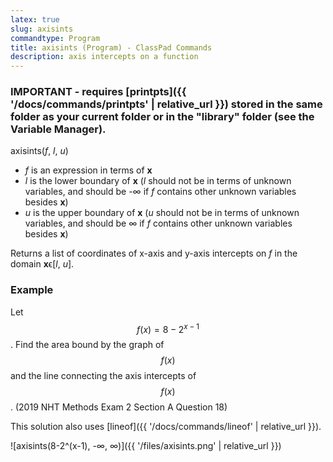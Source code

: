 ```yaml
---
latex: true
slug: axisints
commandtype: Program
title: axisints (Program) - ClassPad Commands
description: axis intercepts on a function
---
```


### IMPORTANT - requires [printpts]({{ '/docs/commands/printpts' | relative_url }}) stored in the same folder as your current folder or in the "library" folder (see the Variable Manager).

axisints(*f*, *l*, *u*)

- *f* is an expression in terms of **x**
- *l* is the lower boundary of **x** (*l* should not be in terms of unknown variables, and should be -∞ if *f* contains other unknown variables besides **x**)
- *u* is the upper boundary of **x** (*u* should not be in terms of unknown variables, and should be ∞ if *f* contains other unknown variables besides **x**)

Returns a list of coordinates of x-axis and y-axis intercepts on *f* in the domain **x**ϵ[*l*, *u*].

### Example

Let $$ f(x)=8-2^{x-1} $$. Find the area bound by the graph of $$ f(x) $$ and the line connecting the axis intercepts of $$ f(x) $$. (2019 NHT Methods Exam 2 Section A Question 18)

This solution also uses [lineof]({{ '/docs/commands/lineof' | relative_url }}).

![axisints(8-2^(x-1), -∞, ∞)]({{ '/files/axisints.png' | relative_url }})